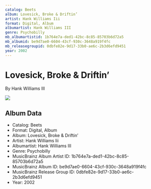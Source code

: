 ```yaml
---
catalog: Beets
album: Lovesick, Broke & Driftin’
artist: Hank Williams Iii
format: Digital, Album
albumartist: Hank Williams III
genre: Psychobilly
mb_albumartistid: 1b764e7a-ded1-42bc-8c85-85703b6d72a5
mb_albumid: be9d7ae0-6604-43cf-930c-3648a919f4fc
mb_releasegroupid: 0dbfe82e-9d17-33b0-ae6c-2b3d6efd9451
year: 2002
---
```


# Lovesick, Broke & Driftin’

By Hank Williams III

![](../../assets/beetscovers/Hank_Williams_Iii-Lovesick__Broke_and_Driftin’.jpg)

## Album Data

- Catalog: Beets
- Format: Digital, Album
- Album: Lovesick, Broke & Driftin’
- Artist: Hank Williams Iii
- Albumartist: Hank Williams III
- Genre: Psychobilly
- MusicBrainz Album Artist ID: 1b764e7a-ded1-42bc-8c85-85703b6d72a5
- MusicBrainz Album ID: be9d7ae0-6604-43cf-930c-3648a919f4fc
- MusicBrainz Release Group ID: 0dbfe82e-9d17-33b0-ae6c-2b3d6efd9451
- Year: 2002

